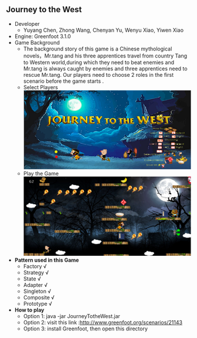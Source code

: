## Journey to the West
 * Developer
   * Yuyang Chen, Zhong Wang, Chenyan Yu, Wenyu Xiao, Yiwen Xiao
 * Engine: Greenfoot 3.1.0
 * Game Background
   * The background story of this game is a Chinese mythological novels，Mr.tang and his three apprentices travel from country Tang to Western world,during which they need to beat enemies and Mr.tang is always caught by enemies and three apprentices need to rescue Mr.tang. Our players need to choose 2 roles in the first scenario before the game starts .     
   * Select Players
     <img src ="./images/scenario1.png"/>
   * Play the Game
     <img src ="./images/scenario2.png"/>
 * **Pattern used in this Game**
   * Factory √
   * Strategy √
   * State √
   * Adapter √
   * Singleton √
   * Composite √
   * Prototype √
 * **How to play**
   * Option 1: java -jar JourneyTotheWest.jar
   * Option 2: visit this link :http://www.greenfoot.org/scenarios/21143
   * Option 3: install Greenfoot, then open this directory
